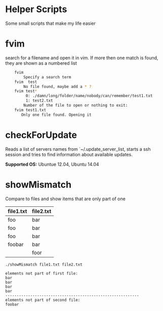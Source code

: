 Helper Scripts
=======

Some small scripts that make my life easier


fvim
=======

search for a filename and open it in vim. If more then one match 
is found, they are shown as a numbered list



```bash
	fvim
	 	Specify a search term
	fvim  test
		No file found, maybe add a * ?
    fvim test*
    	 0: ./damn/long/folder/name/nobody/can/remember/test1.txt
    	 1: test2.txt
    	Number of the file to open or nothing to exit:
    fvim test1.txt
       Only one file found. Opening it

```

checkForUpdate
=========

Reads a list of servers names from `~/.update_server_list, starts a ssh session and
tries to find information about available updates.

**Supported OS:** Ubuntue 12.04, Ubuntu 14.04


showMismatch
=========

Compare to files and show items that are only part of one

| file1.txt | file2.txt |
| --------- | --------- |
| foo       | bar       |
| foo       | bar       |
| foo       | bar       |
| foobar    | bar       |
|           | foor      |



```
./showMismatch file1.txt file2.txt

elements not part of first file: 
bar
bar
bar
bar
-----------------------------------------------------------
elements not part of second file: 
foobar
```
